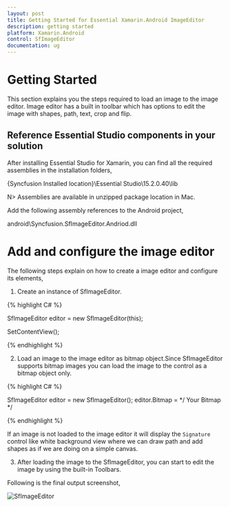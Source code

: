 ```yaml
---
layout: post
title: Getting Started for Essential Xamarin.Android ImageEditor
description: getting started
platform: Xamarin.Android
control: SfImageEditor
documentation: ug
---
```

# Getting Started

This section explains you the steps required to load an image to the image editor. Image editor has a built in toolbar which has options to edit the image with shapes, path, text, crop and flip.

## Reference Essential Studio components in your solution

After installing Essential Studio for Xamarin, you can find all the required assemblies in the installation folders, 

{Syncfusion Installed location}\Essential Studio\15.2.0.40\lib

N> Assemblies are available in unzipped package location in Mac.

Add the following assembly references to the Android project,

android\Syncfusion.SfImageEditor.Andriod.dll

# Add and configure the image editor

The following steps explain on how to create a image editor  and configure its elements,

1. Create an instance of SfImageEditor.

{% highlight C# %}

SfImageEditor editor  = new SfImageEditor(this);

SetContentView();

{% endhighlight %}

2. Load an image to the image editor as bitmap object.Since SfImageEditor supports bitmap images you can load the image to the control as a bitmap object only.

{% highlight C# %}

SfImageEditor editor = new SfImageEditor();
editor.Bitmap = */ Your Bitmap */

{% endhighlight %}

If an image is not loaded to the image editor it will display the `Signature` control like white background view where we can draw path and add shapes as if we are doing on a simple canvas.

3. After loading the image to the SfImageEditor, you can start to edit the image by using the built-in Toolbars.

Following is the final output screenshot,

![SfImageEditor](Sunburst_images/gettingstarted.png)

